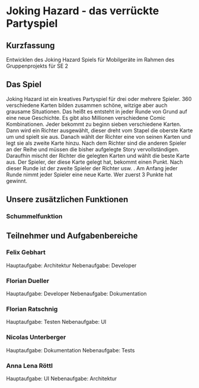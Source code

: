 # Joking Hazard - das verrückte Partyspiel 

## Kurzfassung
Entwicklen des Joking Hazard Spiels für Mobilgeräte im Rahmen des Gruppenprojekts für SE 2

## Das Spiel 
Joking Hazard ist ein kreatives Partyspiel für drei oder mehrere Spieler.
360 verschiedene Karten bilden zusammen schöne, witzige aber auch grausame Situationen.
Das heißt es entsteht in jeder Runde von Grund auf eine neue Geschichte.
Es gibt also Millionen verschiedene Comic Kombinationen. 
Jeder bekommt zu beginn sieben verschiedene Karten. 
Dann wird ein Richter ausgewählt, dieser dreht vom Stapel die oberste Karte um und spielt sie aus.
Danach wählt der Richter eine von seinen Karten und legt sie als zweite Karte hinzu. 
Nach dem Richter sind die anderen Spieler an der Reihe und müssen die bisher aufgelegte Story vervollständigen. 
Daraufhin mischt der Richter die gelegten Karten und wählt die beste Karte aus.
Der Spieler, der diese Karte gelegt hat, bekommt einen Punkt. 
Nach dieser Runde ist der zweite Spieler der Richter usw. .
Am Anfang jeder Runde nimmt jeder Spieler eine neue Karte. 
Wer zuerst 3 Punkte hat gewinnt. 

## Unsere zusätzlichen Funktionen
### Schummelfunktion 



## Teilnehmer und Aufgabenbereiche
### Felix Gebhart
Hauptaufgabe: Architektur
Nebenaufgabe: Developer
### Florian Dueller
Hauptaufgabe: Developer
Nebenaufgabe: Dokumentation
### Florian Ratschnig
Hauptaufgabe: Testen
Nebenaufgabe: UI
### Nicolas Unterberger
Hauptaufgabe: Dokumentation
Nebenaufgabe: Tests
### Anna Lena Röttl
Hauptaufgabe: UI
Nebenaufgabe: Architektur